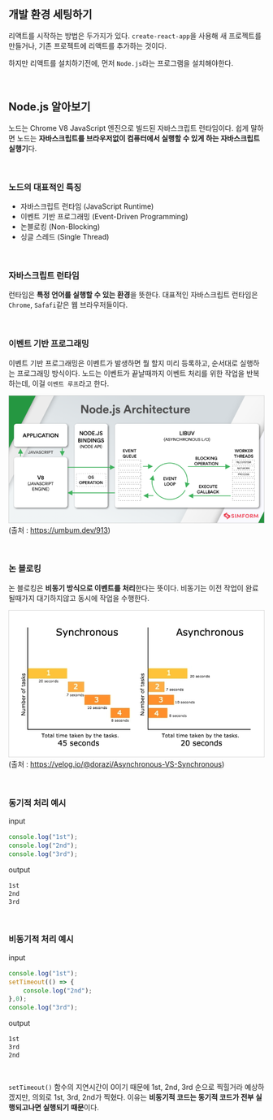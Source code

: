 ## 개발 환경 세팅하기

리액트를 시작하는 방법은 두가지가 있다. `create-react-app`을 사용해 새 프로젝트를 만들거나, 기존 프로젝트에 리액트를 추가하는 것이다.

하지만 리액트를 설치하기전에, 먼저 `Node.js`라는 프로그램을 설치해야한다.

&nbsp;

## Node.js 알아보기

노드는 Chrome V8 JavaScript 엔진으로 빌드된 자바스크립트 런타임이다. 쉽게 말하면 노드는 **자바스크립트를 브라우저없이 컴퓨터에서 실행할 수 있게 하는 자바스크립트 실행기**다.

 &nbsp;

### 노드의 대표적인 특징

- 자바스크립트 런타임 (JavaScript Runtime)
- 이벤트 기반 프로그래밍 (Event-Driven Programming)
- 논블로킹 (Non-Blocking)
- 싱글 스레드 (Single Thread)

&nbsp;

### 자바스크립트 런타임

런타임은 **특정 언어를 실행할 수 있는 환경**을 뜻한다. 대표적인 자바스크립트 런타임은 `Chrome`, `Safafi`같은 웹 브라우저들이다.

&nbsp;

### 이벤트 기반 프로그래밍

이벤트 기반 프로그래밍은 이벤트가 발생하면 뭘 할지 미리 등록하고, 순서대로 실행하는 프로그래밍 방식이다. 노드는 이벤트가 끝날때까지 이벤트 처리를 위한 작업을 반복하는데, 이걸 `이벤트 루프`라고 한다.

![dev_setting_1](/images/dev_setting_1.png)<br>
(출처 : https://umbum.dev/913)

&nbsp;

### 논 블로킹

논 블로킹은 **비동기 방식으로 이벤트를 처리**한다는 뜻이다. 비동기는 이전 작업이 완료될때가지 대기하지않고 동시에 작업을 수행한다.

![dev_setting_2](/images/dev_setting_2.png)<br>
(출처 : https://velog.io/@dorazi/Asynchronous-VS-Synchronous)

&nbsp;

### 동기적 처리 예시

input

```js
console.log("1st");
console.log("2nd");
console.log("3rd");
```

output

```console
1st
2nd
3rd
```

&nbsp;

### 비동기적 처리 예시

input

```js
console.log("1st");
setTimeout(() => {
    console.log("2nd");
},0);
console.log("3rd");
```

output

```console
1st
3rd
2nd
```

&nbsp;

`setTimeout()` 함수의 지연시간이 0이기 때문에 1st, 2nd, 3rd 순으로 찍힐거라 예상하겠지만, 의외로 1st, 3rd, 2nd가 찍혔다. 이유는 **비동기적 코드는 동기적 코드가 전부 실행되고나면 실행되기 때문**이다.

&nbsp;